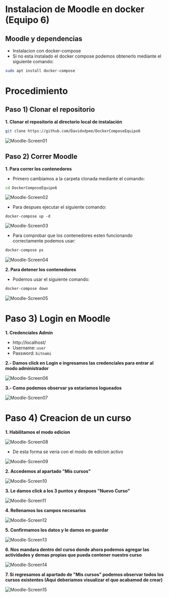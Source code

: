 # Instalacion de Moodle en docker (Equipo 6)

## Moodle y dependencias
- Instalacion con docker-compose
- Si no esta instalado el docker compose podemos obtenerlo mediante  el siguiente comando:
   
```bash
sudo apt install docker-compose
``` 
# Procedimiento
## Paso 1) Clonar el repositorio

**1. Clonar el repositorio al directorio local de instalación**
```bash
git clone https://github.com/Davidxdpee/DockerComposeEquipo6
``` 

![Moodle-Screen01](fotos/01_Clone.png)

## Paso 2) Correr Moodle

**1. Para correr los contenedores**
   - Primero cambiamos a la carpeta clonada mediante el comando:
```bash
cd DockerComposeEquipo6
``` 
    
![Moodle-Screen02](fotos/02_Change.png)

   - Para despues ejecutar el siguiente comando:

    docker-compose up -d

![Moodle-Screen03](fotos/03_Run.png)

  - Para comprobar que los contenedores esten funcionando correctamente podemos usar:
```bash
docker-compose ps
``` 

![Moodle-Screen04](fotos/04_CheckRun.png)

**2. Para detener los contenedores**
 - Podemos usar el siguiente comando:
```bash
docker-compose down
``` 

![Moodle-Screen05](fotos/05_Stop.png)

# Paso 3) Login en Moodle
**1. Credenciales Admin**
  - http://localhost/
  - Username: `user`
  - Password: `bitnami`

**2.- Damos click en Login e ingresamos las credenciales para entrar al modo administrador**

![Moodle-Screen06](fotos/06_Login.png)

**3.- Como podemos observar ya estariamos logueados**

![Moodle-Screen07](fotos/07_Login2.png)

# Paso 4) Creacion de un curso
**1. Habilitamos el modo edicion**

![Moodle-Screen08](fotos/08_Edicion.png)

  - De esta forma se veria con el modo de edicion activo

![Moodle-Screen09](fotos/09_EdicionActivo.png)

**2. Accedemos al apartado "Mis cursos"**

![Moodle-Screen10](fotos/10_Cursos.png)

**3. Le damos click a los 3 puntos y despues "Nuevo Curso"**

![Moodle-Screen11](fotos/11_NuevoCurso.png)

**4. Rellenamos los campos necesarios**

![Moodle-Screen12](fotos/12_CreandoCurso.png)

**5. Confirmamos los datos y le damos en guardar**

![Moodle-Screen13](fotos/13_GuardarCurso.png)

**6. Nos mandara dentro del curso donde ahora podemos agregar las actividades y demas propias que pueda contener nuestro curso**

![Moodle-Screen14](fotos/14_CursoCreado.png)

**7. Si regresamos al apartado de "Mis cursos" podemos observar todos los cursos existentes (Aqui deberiamos visualizar el que acabamod de crear)**

![Moodle-Screen15](fotos/15_Cursos.png)
